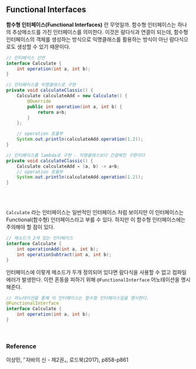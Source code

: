 ## ****Functional Interfaces****

**함수형 인터페이스(Functional Interfaces)** 란 무엇일까. 함수형 인터페이스는 하나의 추상메소드를 가진 인터페이스를 의미한다. 이것은 람다식과 연결이 되는데, 함수형 인터페이스의 객체를 생성하는 방식으로 익명클래스를 활용하는 방식이 아닌 람다식으로도 생성할 수 있기 때문이다.

```java
// 인터페이스 선언
interface Calculate {
	int operation(int a, int b);
}
```

```java
// 인터페이스를 익명클래스로 구현
private void calculateClassic() {
	Calculate calculateAdd = new Calculate() {
		@Override
		public int operation(int a, int b) {
			return a+b;
		}
	};

	// operation 호출부
	System.out.println(calculateAdd.operation(1.2));
}
```

```java
// 인터페이스를 lambda로 구현 - 익명클래스보다 간결해진 구현이다
private void calculateClassic() {
	Calculate calculateAdd = (a, b) -> a+b;
	// operation 호출부
	System.out.println(calculateAdd.operation(1.2));
}
```
<br/>
<br/>

`Calculate` 라는 인터페이스는 일반적인 인터페이스 처럼 보이지만 이 인터페이스는 Functional(함수형) 인터페이스라고 부를 수 있다. 하지만 이 함수형 인터페이스에는 주의해야 할 점이 있다.

```java
// 메소드가 2개 있는 인터페이스
interface Calculate {
	int operationAdd(int a, int b);
	int operationSubtract(int a, int b);
}
```

인터페이스에 이렇게 메소드가 두개 정의되어 있다면 람다식을 사용할 수 없고 컴파일 에러가 발생한다. 이런 혼동을 피하기 위해 `@FunctionalInterface` 어노테이션을 명시해준다.

```java
// 어노테이션을 통해 이 인터페이스는 함수형 인터페이스임을 명시한다.
@FunctionalInterface
interface Calculate {
	int operation(int a, int b);
}
```

<br/>

### Reference
이상민, ⌜자바의 신 - 제2권⌟, 로드북(2017), p858-p861